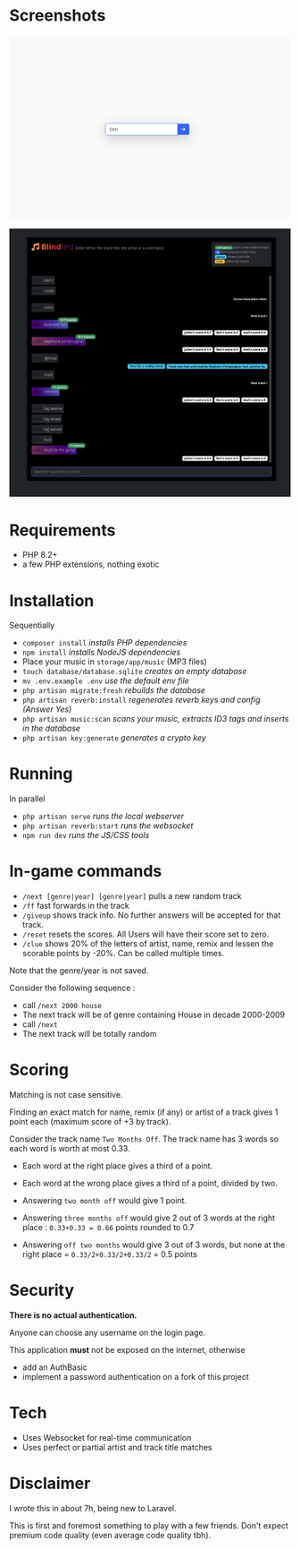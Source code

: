 # Screenshots

![Login Page](blindtest_login.png)

![Chatroom](blindtest_chatroom.png)

# Requirements 

* PHP 8.2+
* a few PHP extensions, nothing exotic

# Installation

Sequentially 
* `composer install` _installs PHP dependencies_
* `npm install` _installs NodeJS dependencies_
* Place your music in `storage/app/music` (MP3 files)
* `touch database/database.sqlite` _creates an empty database_
* `mv .env.example .env` _use the default env file_
* `php artisan migrate:fresh` _rebuilds the database_
* `php artisan reverb:install` _regenerates reverb keys and config (Answer Yes)_ 
* `php artisan music:scan` _scans your music, extracts ID3 tags and inserts in the database_
* `php artisan key:generate` _generates a crypto key_

# Running

In parallel 
* `php artisan serve` _runs the local webserver_
* `php artisan reverb:start` _runs the websocket_
* `npm run dev` _runs the JS/CSS tools_

# In-game commands 

* `/next [genre|year] [genre|year]` pulls a new random track
* `/ff` fast forwards in the track
* `/giveup` shows track info. No further answers will be accepted for that track.
* `/reset` resets the scores. All Users will have their score set to zero.
* `/clue` shows 20% of the letters of artist, name, remix and lessen the scorable points by -20%. Can be called multiple times.

Note that the genre/year is not saved. 

Consider the following sequence : 
* call `/next 2000 house`
* The next track will be of genre containing House in decade 2000-2009
* call `/next`
* The next track will be totally random

# Scoring

Matching is not case sensitive.

Finding an exact match for name, remix (if any) or artist of a track gives 1 point each (maximum score of +3 by track).

Consider the track name `Two Months Off`. The track name has 3 words so each word is worth at most 0.33. 

* Each word at the right place gives a third of a point. 
* Each word at the wrong place gives a third of a point, divided by two.

* Answering `two month off` would give 1 point.
* Answering `three months off` would give 2 out of 3 words at the right place : `0.33+0.33 = 0.66` points rounded to 0.7
* Answering `off two months` would give 3 out of 3 words, but none at the right place = `0.33/2+0.33/2+0.33/2` = 0.5 points


# Security 

**There is no actual authentication.** 

Anyone can choose any username on the login page.

This application **must** not be exposed on the internet, otherwise 
* add an AuthBasic
* implement a password authentication on a fork of this project

# Tech

* Uses Websocket for real-time communication
* Uses perfect or partial artist and track title matches

# Disclaimer

I wrote this in about 7h, being new to Laravel. 

This is first and foremost something to play with a few friends. Don't expect premium code quality (even average code quality tbh).